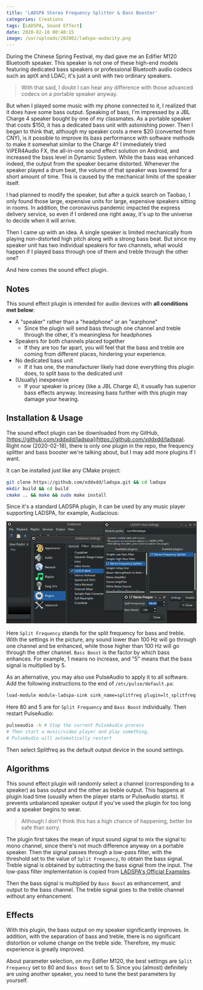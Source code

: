 ```yaml
---
title: 'LADSPA Stereo Frequency Splitter & Bass Booster'
categories: Creations
tags: [LADSPA, Sound Effect]
date: 2020-02-18 00:48:15
image: /usr/uploads/202002/ladspa-audacity.png
---
```


During the Chinese Spring Festival, my dad gave me an Edifier M120 Bluetooth
speaker. This speaker is not one of these high-end models featuring dedicated
bass speakers or professional Bluetooth audio codecs such as aptX and LDAC; it's
just a unit with two ordinary speakers.

> With that said, I doubt I can hear any difference with those advanced codecs
> on a portable speaker anyway.

But when I played some music with my phone connected to it, I realized that it
does have some bass output. Speaking of bass, I'm impressed by a JBL Charge 4
speaker bought by one of my classmates. As a portable speaker that costs $150,
it has a dedicated bass unit with astonishing power. Then I began to think that,
although my speaker costs a mere $20 (converted from CNY), is it possible to
improve its bass performance with software methods to make it somewhat similar
to the Charge 4? I immediately tried ViPER4Audio FX, the all-in-one sound effect
solution on Android, and increased the bass level in Dynamic System. While the
bass was enhanced indeed, the output from the speaker became distorted. Whenever
the speaker played a drum beat, the volume of that speaker was lowered for a
short amount of time. This is caused by the mechanical limits of the speaker
itself.

I had planned to modify the speaker, but after a quick search on Taobao, I only
found those large, expensive units for large, expensive speakers sitting in
rooms. In addition, the coronavirus pandemic impacted the express delivery
service, so even if I ordered one right away, it's up to the universe to decide
when it will arrive.

Then I came up with an idea. A single speaker is limited mechanically from
playing non-distorted high pitch along with a strong bass beat. But since my
speaker unit has two individual speakers for two channels, what would happen if
I played bass through one of them and treble through the other one?

And here comes the sound effect plugin.

## Notes

This sound effect plugin is intended for audio devices with **all conditions met
below**:

- A "speaker" rather than a "headphone" or an "earphone"
  - Since the plugin will send bass through one channel and treble through the
    other, it's meaningless for headphones
- Speakers for both channels placed together
  - If they are too far apart, you will feel that the bass and treble are coming
    from different places, hindering your experience.
- No dedicated bass unit
  - If it has one, the manufacturer likely had done everything this plugin does,
    to split bass to the dedicated unit
- (Usually) inexpensive
  - If your speaker is pricey (like a JBL Charge 4), it usually has superior
    bass effects anyway. Increasing bass further with this plugin may damage
    your hearing.

## Installation & Usage

The sound effect plugin can be downloaded from my GitHub,
[https://github.com/xddxdd/ladspa](https://github.com/xddxdd/ladspa). Right now
(2020-02-18), there is only one plugin in the repo, the frequency splitter and
bass booster we're talking about, but I may add more plugins if I want.

It can be installed just like any CMake project:

```bash
git clone https://github.com/xddxdd/ladspa.git && cd ladspa
mkdir build && cd build
cmake .. && make && sudo make install
```

Since it's a standard LADSPA plugin, it can be used by any music player
supporting LADSPA, for example, Audacious:

![Audacious Load LADSPA Plugin](../../../../usr/uploads/202002/ladspa-audacity.png)

Here `Split Frequency` stands for the split frequency for bass and treble. With
the settings in the picture, any sound lower than 100 Hz will go through one
channel and be enhanced, while those higher than 100 Hz will go through the
other channel. `Bass Boost` is the factor by which bass enhances. For example, 1
means no increase, and "5" means that the bass signal is multiplied by 5.

As an alternative, you may also use PulseAudio to apply it to all software. Add
the following instructions to the end of `/etc/pulse/default.pa`:

```bash
load-module module-ladspa-sink sink_name=splitfreq plugin=lt_splitfreq label=splitfreq control=80,5
```

Here 80 and 5 are for `Split Frequency` and `Bass Boost` individually. Then
restart PulseAudio:

```bash
pulseaudio -k # Stop the current PulseAudio process
# Then start a music/video player and play something,
# PulseAudio will automatically restart
```

Then select Splitfreq as the default output device in the sound settings.

## Algorithms

This sound effect plugin will randomly select a channel (corresponding to a
speaker) as bass output and the other as treble output. This happens at plugin
load time (usually when the player starts or PulseAudio starts). It prevents
unbalanced speaker output if you've used the plugin for too long and a speaker
begins to wear.

> Although I don't think this has a high chance of happening, better be safe
> than sorry.

The plugin first takes the mean of input sound signal to mix the signal to mono
channel, since there's not much difference anyway on a portable speaker. Then
the signal passes through a low-pass filter, with the threshold set to the value
of `Split Frequency`, to obtain the bass signal. Treble signal is obtained by
subtracting the bass signal from the input. The low-pass filter implementation
is copied from
[LADSPA's Official Examples](https://www.ladspa.org/ladspa_sdk/download.html).

Then the bass signal is multiplied by `Bass Boost` as enhancement, and output to
the bass channel. The treble signal goes to the treble channel without any
enhancement.

## Effects

With this plugin, the bass output on my speaker significantly improves. In
addition, with the separation of bass and treble, there is no significant
distortion or volume change on the treble side. Therefore, my music experience
is greatly improved.

About parameter selection, on my Edifier M120, the best settings are
`Split Frequency` set to 80 and `Bass Boost` set to 5. Since you (almost)
definitely are using another speaker, you need to tune the best parameters by
yourself.
